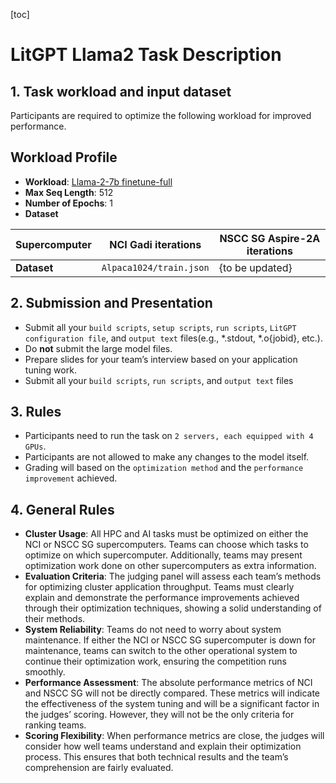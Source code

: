 [toc]

# LitGPT Llama2 Task Description

## 1. Task workload and input dataset

Participants are required to optimize the following workload for improved performance.

## Workload Profile

- **Workload**: [Llama-2-7b finetune-full](https://github.com/Lightning-AI/litgpt/blob/main/config_hub/finetune/llama-2-7b/full.yaml)
- **Max Seq Length**: 512
- **Number of Epochs**: 1
- **Dataset**

| Supercomputer | NCI Gadi iterations     | NSCC SG Aspire-2A iterations |
| ------------- | ----------------------- | ---------------------------- |
| **Dataset**   | `Alpaca1024/train.json` | {to be updated}              |

## 2. Submission and Presentation

- Submit all your `build scripts`, `setup scripts`, `run scripts`, `LitGPT configuration file`, and `output text` files(e.g., *.stdout, *.o{jobid}, etc.).
- Do **not** submit the large model files.
- Prepare slides for your team’s interview based on your application tuning work.
- Submit all your `build scripts`, `run scripts`, and `output text` files 

## 3. Rules

- Participants need to run the task on `2 servers, each equipped with 4 GPUs`.
- Participants are not allowed to make any changes to the model itself.
- Grading will  based on the `optimization method` and the `performance improvement` achieved.

## 4. General Rules

- **Cluster Usage**: All HPC and AI tasks must be optimized on either the NCI or NSCC SG supercomputers. Teams can choose which tasks to optimize on which supercomputer. Additionally, teams may present optimization work done on other supercomputers as extra information.
- **Evaluation Criteria**: The judging panel will assess each team’s methods for optimizing cluster application throughput. Teams must clearly explain and demonstrate the performance improvements achieved through their optimization techniques, showing a solid understanding of their methods.
- **System Reliability**: Teams do not need to worry about system maintenance. If either the NCI or NSCC SG supercomputer is down for maintenance, teams can switch to the other operational system to continue their optimization work, ensuring the competition runs smoothly.
- **Performance Assessment**: The absolute performance metrics of NCI and NSCC SG will not be directly compared. These metrics will indicate the effectiveness of the system tuning and will be a significant factor in the judges’ scoring. However, they will not be the only criteria for ranking teams.
- **Scoring Flexibility**: When performance metrics are close, the judges will consider how well teams understand and explain their optimization process. This ensures that both technical results and the team’s comprehension are fairly evaluated.

